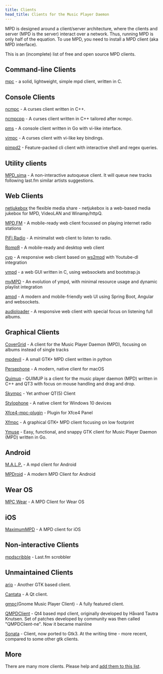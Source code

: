 ```yaml
---
title: Clients
head_title: Clients for the Music Player Daemon
---
```


MPD is designed around a client/server architecture, where the clients
and server (MPD is the server) interact over a network.  Thus, running
MPD is only half of the equation.  To use MPD, you need to install a
MPD client (aka MPD interface).

This is an (incomplete) list of free and open source MPD clients.

## Command-line Clients

[mpc](mpc/) - a solid, lightweight, simple mpd client,
written in C.

## Console Clients

[ncmpc](ncmpc/) - A curses client written in C++.

[ncmpcpp](http://rybczak.net/ncmpcpp/) - A curses client
written in C++ tailored after ncmpc.

[pms](https://github.com/ambientsound/pms) - A console client
written in Go with vi-like interface.

[vimpc](https://github.com/boysetsfrog/vimpc) - A curses client with vi-like key bindings.

[pimpd2](https://github.com/trapd00r/pimpd2) - Feature-packed cli client with interactive shell and regex queries.

## Utility clients

[MPD_sima](https://kaliko.me/mpd-sima/) - A non-interactive autoqueue client. It will queue new tracks following last.fm similar artists suggestions.

## Web Clients

[netjukebox](http://www.netjukebox.nl/) the flexible media share - netjukebox is a web-based media jukebox for MPD, VideoLAN and Winamp/httpQ.

[MPD.FM](https://github.com/florianheinemann/MPD.FM) - A mobile-ready web client focussed on playing internet radio stations

[PiFi Radio](https://github.com/rccavalcanti/pifi-radio) - A minimalist web client to listen to radio.

[RompЯ](https://fatg3erman.github.io/RompR/) - A mobile-ready and desktop web client

[cyp](https://github.com/ondras/cyp) - A responsive web client based on [ws2mpd](https://github.com/ondras/ws2mpd/) with Youtube-dl integration

[ympd](https://ympd.org/) - a web GUI written in C, using websockets and bootstrap.js

[myMPD](https://jcorporation.github.io/myMPD/) - An evolution of ympd, with minimal resource usage and dynamic playlist integration

[ampd](https://github.com/rain0r/ampd) - A modern and mobile-friendly web UI using Spring Boot, Angular and websockets.

[audioloader](https://github.com/krisek/audioloader) -  A responsive web client with special focus on listening full albums.

## Graphical Clients

[CoverGrid](https://www.suruatoel.xyz/codes/mcg) - A client for the Music Player Daemon (MPD), focusing on albums instead of single tracks

[mpdevil](https://github.com/SoongNoonien/mpdevil) - A small GTK+ MPD client written in python

[Persephone](https://persephone.fm) - A modern, native client for macOS

[Quimup](https://sourceforge.net/projects/quimup/) - QUIMUP is a client for the music player daemon (MPD) written in C++ and QT3 with focus on mouse handling and drag and drop.

[Skympc](https://github.com/soramimi/SkyMPC) - Yet anthoer QT(5) Client

[Stylophone](https://github.com/Difegue/Stylophone) - A native client for Windows 10 devices

[Xfce4-mpc-plugin](https://goodies.xfce.org/projects/panel-plugins/xfce4-mpc-plugin) - Plugin for Xfce4 Panel

[Xfmpc](https://goodies.xfce.org/projects/applications/xfmpc) - A graphical GTK+ MPD client focusing on low footprint

[Ymuse](https://github.com/yktoo/ymuse) - Easy, functional, and snappy GTK client for Music Player Daemon (MPD) written in Go.

## Android

[M.A.L.P.](https://gitlab.com/gateship-one/malp) - A mpd client for Android

[MPDroid](https://github.com/abarisain/dmix) - A modern MPD Client for Android

## Wear OS

[MPC Wear](https://github.com/20centaurifux/mpcw) - A MPD Client for Wear OS

## iOS

[MaximumMPD](https://github.com/rbackhouse/MaximumMPD) - A MPD client for iOS

## Non-interactive Clients

[mpdscribble](mpdscribble/) - Last.fm scrobbler

## Unmaintained Clients

[ario](http://ario-player.sourceforge.net/) - Another GTK based client.

[Cantata](https://github.com/cdrummond/cantata) - A Qt client.

[gmpc](http://gmpclient.org/)(Gnome Music Player Client) - A fully
featured client.

[QMPDClient](http://bitcheese.net/QMPDClient/) - Qt4 based mpd client, originally developed by Håvard Tautra Knutsen. Set of patches developed by community was then called "QMPDClient-ne". Now it became mainline

[Sonata](https://github.com/multani/sonata) - Client, now ported to Gtk3.
At the writing time - more recent, compared to some other gtk clients.

## More

There are many more clients.  Please help and
[add them to this list](https://github.com/MusicPlayerDaemon/website).
